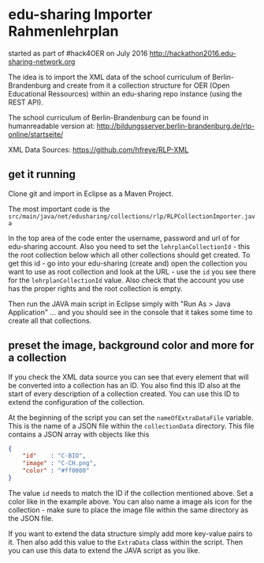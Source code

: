 # edu-sharing Importer Rahmenlehrplan

started as part of #hack4OER on July 2016 http://hackathon2016.edu-sharing-network.org

The idea is to import the XML data of the school curriculum of Berlin-Brandenburg and create from it a collection structure for OER (Open Educational Ressources) within an edu-sharing repo instance (using the REST API).

The school curriculum of Berlin-Brandenburg can be found in humanreadable version at:
http://bildungsserver.berlin-brandenburg.de/rlp-online/startseite/

XML Data Sources: https://github.com/hfreye/RLP-XML


## get it running

Clone git and import in Eclipse as a Maven Project.

The most important code is the `src/main/java/net/edusharing/collections/rlp/RLPCollectionImporter.java`

In the top area of the code enter the username, password and url of for edu-sharing account. Also you need to set the `lehrplanCollectionId` - this the root collection below which all other collections should get created. To get this id - go into your edu-sharing (create and) open the collection you want to use as root collection and look at the URL - use the `id` you see there for the `lehrplanCollectionId` value. Also check that the account you use has the proper rights and the root collection is empty. 

Then run the JAVA main script in Eclipse simply with "Run As > Java Application" ... and you should see in the console that it takes some time to create all that collections.


## preset the image, background color and more for a collection 

If you check the XML data source you can see that every element that will be converted into a collection has an ID. You also find this ID also at the start of every description of a collection created. You can use this ID to extend the configuration of the collection.

At the beginning of the script you can set the `nameOfExtraDataFile` variable. This is the name of a JSON file within the `collectionData` directory. This file contains a JSON array with objects like this

```json
{
	"id"	: "C-BIO",
	"image" : "C-CH.png",
	"color" : "#ff0000"
}
```

The value `id` needs to match the ID if the collection mentioned above. Set a color like in the example above. You can also name a image als icon for the collection - make sure to place the image file within the same directory as the JSON file.

If you want to extend the data structure simply add more key-value pairs to it. Then also add this value to the `ExtraData` class within the script. Then you can use this data to extend the JAVA script as you like.
